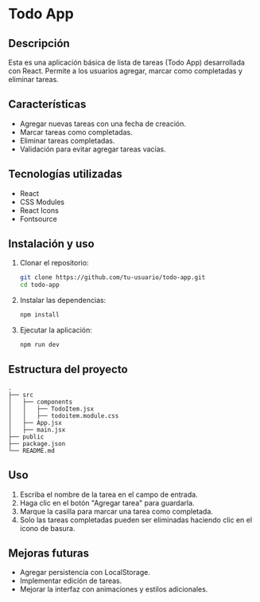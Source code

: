 # Todo App

## Descripción

Esta es una aplicación básica de lista de tareas (Todo App) desarrollada con React. Permite a los usuarios agregar, marcar como completadas y eliminar tareas.

## Características

- Agregar nuevas tareas con una fecha de creación.
- Marcar tareas como completadas.
- Eliminar tareas completadas.
- Validación para evitar agregar tareas vacías.

## Tecnologías utilizadas

- React
- CSS Modules
- React Icons
- Fontsource

## Instalación y uso

1. Clonar el repositorio:

   ```bash
   git clone https://github.com/tu-usuario/todo-app.git
   cd todo-app
   ```

2. Instalar las dependencias:

   ```bash
   npm install
   ```

3. Ejecutar la aplicación:

   ```bash
   npm run dev
   ```

## Estructura del proyecto

```
.
├── src
│   ├── components
│   │   ├── TodoItem.jsx
│   │   ├── todoitem.module.css
│   ├── App.jsx
│   ├── main.jsx
├── public
├── package.json
└── README.md
```

## Uso

1. Escriba el nombre de la tarea en el campo de entrada.
2. Haga clic en el botón "Agregar tarea" para guardarla.
3. Marque la casilla para marcar una tarea como completada.
4. Solo las tareas completadas pueden ser eliminadas haciendo clic en el icono de basura.

## Mejoras futuras

- Agregar persistencia con LocalStorage.
- Implementar edición de tareas.
- Mejorar la interfaz con animaciones y estilos adicionales.


